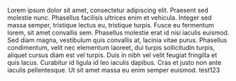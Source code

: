 Lorem ipsum dolor sit amet, consectetur adipiscing elit. Praesent sed molestie nunc. Phasellus facilisis ultrices enim et vehicula. Integer sed massa semper, tristique lectus eu, tristique turpis. Fusce eu fermentum lorem, sit amet convallis sem. Phasellus molestie erat id nisi iaculis euismod. Sed diam magna, vestibulum quis convallis at, lacinia vitae purus. Phasellus condimentum, velit nec elementum laoreet, dui turpis sollicitudin turpis, aliquet cursus diam est vel turpis. Duis in nibh vel velit feugiat fringilla et quis lacus. Curabitur id ligula id leo iaculis dapibus. Cras et justo non ante iaculis pellentesque. Ut sit amet massa eu enim semper euismod.
test123
